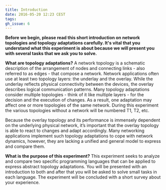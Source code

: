 ```yaml
---
title: Introduction
date: 2016-05-20 12:23 CEST
tags:
gh_issue: 6
---
```


**Before we begin, please read this short introduction on network topologies and topology adaptations carefully. It's vital that you understand what this experiment is about because we will present you with several tasks that we ask you to solve.**


**What are topology adaptations?**
A network topology is a schematic description of the arrangement of nodes and connecting links - also referred to as edges - that compose a network. Network applications often use at least two topology layers: the underlay and the overlay. While the underlay reflects physical connectivity between the devices, the overlay describes logical communication patterns. Many topology adaptations consider multiple topologies - think of it like multiple layers - for the decision and the execution of changes. As a result, one adaptation may affect one or more topologies of the same network. During this experiment the various topologies without a network will be numbered T1, T2, etc.

Because the overlay topology and its performance is immensely dependent on the underlying physical network, it’s important that the overlay topology is able to react to changes and adapt accordingly. Many networking applications implement such topology adaptations to cope with network dynamics, however, they are lacking a unified and general model to express and compare them. 

**What is the purpose of this experiment?**
This experiment seeks to analyze and compare two specific programming languages that can be applied to express abstract topology adaptations. You will be presented with an introduction to both and after that you will be asked to solve small tasks in each language. The experiment will be concluded with a short survey about your experience.
